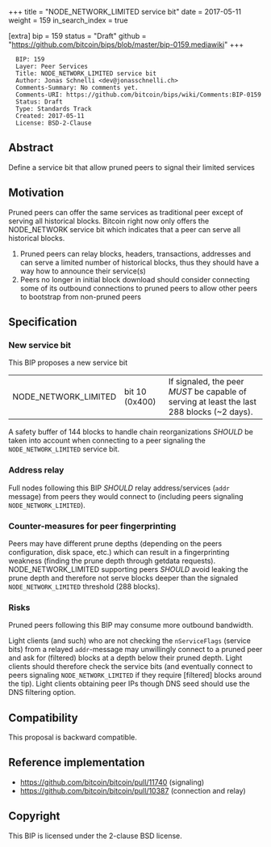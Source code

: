 +++
title = "NODE_NETWORK_LIMITED service bit"
date = 2017-05-11
weight = 159
in_search_index = true

[extra]
bip = 159
status = "Draft"
github = "https://github.com/bitcoin/bips/blob/master/bip-0159.mediawiki"
+++

      BIP: 159
      Layer: Peer Services
      Title: NODE_NETWORK_LIMITED service bit
      Author: Jonas Schnelli <dev@jonasschnelli.ch>
      Comments-Summary: No comments yet.
      Comments-URI: https://github.com/bitcoin/bips/wiki/Comments:BIP-0159
      Status: Draft
      Type: Standards Track
      Created: 2017-05-11
      License: BSD-2-Clause

## Abstract

Define a service bit that allow pruned peers to signal their limited
services

## Motivation

Pruned peers can offer the same services as traditional peer except of
serving all historical blocks. Bitcoin right now only offers the
NODE\_NETWORK service bit which indicates that a peer can serve all
historical blocks.

1.  Pruned peers can relay blocks, headers, transactions, addresses and
    can serve a limited number of historical blocks, thus they should
    have a way how to announce their service(s)
2.  Peers no longer in initial block download should consider connecting
    some of its outbound connections to pruned peers to allow other
    peers to bootstrap from non-pruned peers

## Specification

### New service bit

This BIP proposes a new service bit

|                        |                |                                                                                                  |
|------------------------|----------------|--------------------------------------------------------------------------------------------------|
| NODE\_NETWORK\_LIMITED | bit 10 (0x400) | If signaled, the peer <I>MUST</I> be capable of serving at least the last 288 blocks (\~2 days). |

A safety buffer of 144 blocks to handle chain reorganizations
<I>SHOULD</I> be taken into account when connecting to a peer signaling
the `NODE_NETWORK_LIMITED` service bit.

### Address relay

Full nodes following this BIP <I>SHOULD</I> relay address/services
(`addr` message) from peers they would connect to (including peers
signaling `NODE_NETWORK_LIMITED`).

### Counter-measures for peer fingerprinting

Peers may have different prune depths (depending on the peers
configuration, disk space, etc.) which can result in a fingerprinting
weakness (finding the prune depth through getdata requests).
NODE\_NETWORK\_LIMITED supporting peers <I>SHOULD</I> avoid leaking the
prune depth and therefore not serve blocks deeper than the signaled
`NODE_NETWORK_LIMITED` threshold (288 blocks).

### Risks

Pruned peers following this BIP may consume more outbound bandwidth.

Light clients (and such) who are not checking the `nServiceFlags`
(service bits) from a relayed `addr`-message may unwillingly connect to
a pruned peer and ask for (filtered) blocks at a depth below their
pruned depth. Light clients should therefore check the service bits (and
eventually connect to peers signaling `NODE_NETWORK_LIMITED` if they
require \[filtered\] blocks around the tip). Light clients obtaining
peer IPs though DNS seed should use the DNS filtering option.

## Compatibility

This proposal is backward compatible.

## Reference implementation

-   <https://github.com/bitcoin/bitcoin/pull/11740> (signaling)
-   <https://github.com/bitcoin/bitcoin/pull/10387> (connection and
    relay)

## Copyright

This BIP is licensed under the 2-clause BSD license.
